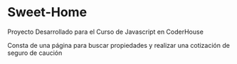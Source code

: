 # Sweet-Home
Proyecto Desarrollado para el Curso de Javascript en CoderHouse

Consta de una página para buscar propiedades y realizar una cotización de seguro de caución
